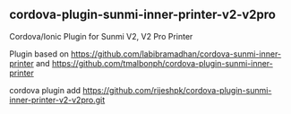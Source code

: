 ## cordova-plugin-sunmi-inner-printer-v2-v2pro

Cordova/Ionic Plugin for Sunmi V2, V2 Pro Printer

Plugin based on https://github.com/labibramadhan/cordova-sunmi-inner-printer
and 
https://github.com/tmalbonph/cordova-plugin-sunmi-inner-printer

cordova plugin add https://github.com/rijeshpk/cordova-plugin-sunmi-inner-printer-v2-v2pro.git